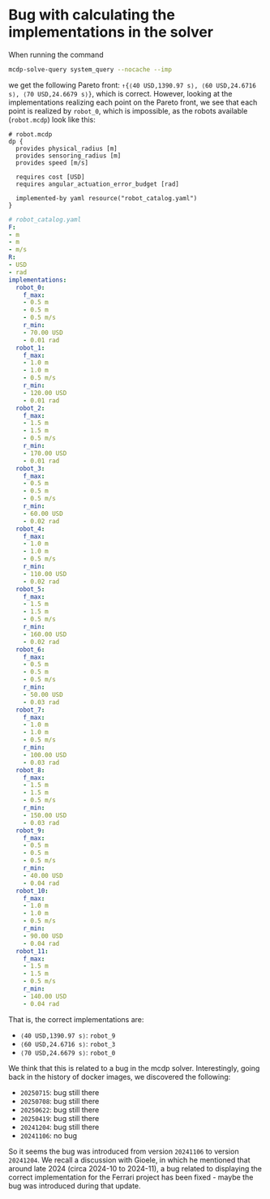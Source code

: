 # Bug with calculating the implementations in the solver

When running the command

```bash
mcdp-solve-query system_query --nocache --imp
```

we get the following Pareto front: `↑{⟨40 USD,1390.97 s⟩, ⟨60 USD,24.6716 s⟩, ⟨70 USD,24.6679 s⟩}`, which is correct. However, looking at the implementations realizing each point on the Pareto front, we see that each point is realized by `robot_0`, which is impossible, as the robots available (`robot.mcdp`) look like this:

```plaintext
# robot.mcdp
dp {
  provides physical_radius [m]
  provides sensoring_radius [m]
  provides speed [m/s]

  requires cost [USD]
  requires angular_actuation_error_budget [rad]

  implemented-by yaml resource("robot_catalog.yaml")
}
```

```yaml
# robot_catalog.yaml
F:
- m
- m
- m/s
R:
- USD
- rad
implementations:
  robot_0:
    f_max:
    - 0.5 m
    - 0.5 m
    - 0.5 m/s
    r_min:
    - 70.00 USD
    - 0.01 rad
  robot_1:
    f_max:
    - 1.0 m
    - 1.0 m
    - 0.5 m/s
    r_min:
    - 120.00 USD
    - 0.01 rad
  robot_2:
    f_max:
    - 1.5 m
    - 1.5 m
    - 0.5 m/s
    r_min:
    - 170.00 USD
    - 0.01 rad
  robot_3:
    f_max:
    - 0.5 m
    - 0.5 m
    - 0.5 m/s
    r_min:
    - 60.00 USD
    - 0.02 rad
  robot_4:
    f_max:
    - 1.0 m
    - 1.0 m
    - 0.5 m/s
    r_min:
    - 110.00 USD
    - 0.02 rad
  robot_5:
    f_max:
    - 1.5 m
    - 1.5 m
    - 0.5 m/s
    r_min:
    - 160.00 USD
    - 0.02 rad
  robot_6:
    f_max:
    - 0.5 m
    - 0.5 m
    - 0.5 m/s
    r_min:
    - 50.00 USD
    - 0.03 rad
  robot_7:
    f_max:
    - 1.0 m
    - 1.0 m
    - 0.5 m/s
    r_min:
    - 100.00 USD
    - 0.03 rad
  robot_8:
    f_max:
    - 1.5 m
    - 1.5 m
    - 0.5 m/s
    r_min:
    - 150.00 USD
    - 0.03 rad
  robot_9:
    f_max:
    - 0.5 m
    - 0.5 m
    - 0.5 m/s
    r_min:
    - 40.00 USD
    - 0.04 rad
  robot_10:
    f_max:
    - 1.0 m
    - 1.0 m
    - 0.5 m/s
    r_min:
    - 90.00 USD
    - 0.04 rad
  robot_11:
    f_max:
    - 1.5 m
    - 1.5 m
    - 0.5 m/s
    r_min:
    - 140.00 USD
    - 0.04 rad
```

That is, the correct implementations are:

* `⟨40 USD,1390.97 s⟩`: `robot_9`
* `⟨60 USD,24.6716 s⟩`: `robot_3`
* `⟨70 USD,24.6679 s⟩`: `robot_0`

We think that this is related to a bug in the mcdp solver. Interestingly, going back in the history of docker images, we discovered the following:

* `20250715`: bug still there
* `20250708`: bug still there
* `20250622`: bug still there
* `20250419`: bug still there
* `20241204`: bug still there
* `20241106`: no bug

So it seems the bug was introduced from version `20241106` to version `20241204`. We recall a discussion with Gioele, in which he mentioned that around late 2024 (circa 2024-10 to 2024-11), a bug related to displaying the correct implementation for the Ferrari project has been fixed - maybe the bug was introduced during that update.